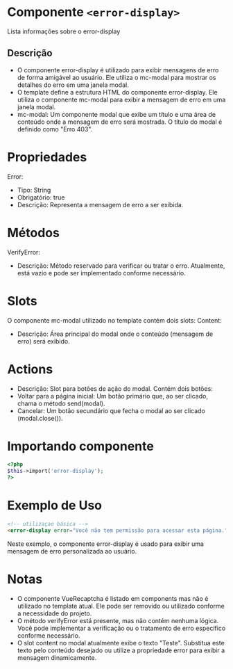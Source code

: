 # Componente `<error-display>`
Lista informações sobre o error-display

## Descrição
- O componente error-display é utilizado para exibir mensagens de erro de forma amigável ao usuário. Ele utiliza o mc-modal para mostrar os detalhes do erro em uma janela modal.
- O template define a estrutura HTML do componente error-display. Ele utiliza o componente mc-modal para exibir a mensagem de erro em uma janela modal.
- mc-modal: Um componente modal que exibe um título e uma área de conteúdo onde a mensagem de erro será mostrada. O título do modal é definido como "Erro 403".

# Propriedades
Error:
- Tipo: String
- Obrigatório: true
- Descrição: Representa a mensagem de erro a ser exibida.

# Métodos
VerifyError:
- Descrição: Método reservado para verificar ou tratar o erro. Atualmente, está vazio e pode ser implementado conforme necessário.

# Slots
O componente mc-modal utilizado no template contém dois slots:
Content:
- Descrição: Área principal do modal onde o conteúdo (mensagem de erro) será exibido.

# Actions
- Descrição: Slot para botões de ação do modal. Contém dois botões:
- Voltar para a página inicial: Um botão primário que, ao ser clicado, chama o método send(modal).
- Cancelar: Um botão secundário que fecha o modal ao ser clicado (modal.close()).

# Importando componente
```PHP
<?php 
$this->import('error-display');
?>
```
# Exemplo de Uso 
```HTML
<!-- utilizaçao básica -->
<error-display error="Você não tem permissão para acessar esta página."></error-display>

```
Neste exemplo, o componente error-display é usado para exibir uma mensagem de erro personalizada ao usuário.

# Notas
- O componente VueRecaptcha é listado em components mas não é utilizado no template atual. Ele pode ser removido ou utilizado conforme a necessidade do projeto.
- O método verifyError está presente, mas não contém nenhuma lógica. Você pode implementar a verificação ou o tratamento de erro específico conforme necessário.
- O slot content no modal atualmente exibe o texto "Teste". Substitua este texto pelo conteúdo desejado ou utilize a propriedade error para exibir a mensagem dinamicamente.